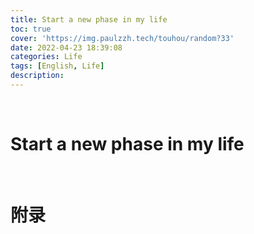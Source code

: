 ```yaml
---
title: Start a new phase in my life
toc: true
cover: 'https://img.paulzzh.tech/touhou/random?33'
date: 2022-04-23 18:39:08
categories: Life
tags: [English, Life]
description: 
---
```




<br/>

<!--more-->

# **Start a new phase in my life**



<br/>

# **附录**

<br/>
